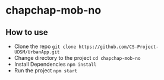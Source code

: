# chapchap-mob-no

## How to use
* Clone the repo ```git clone https://github.com/CS-Project-UDSM/UrbanApp.git```
* Change directory to the project ```cd chapchap-mob-no```
* Install Dependencies ```npm install ```
* Run the project ```npm start```
